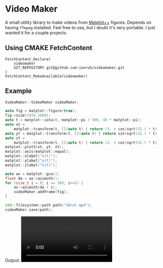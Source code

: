 # Video Maker

A small utility library to make videos from [Matplot++](https://github.com/alandefreitas/matplotplusplus)
figures. Depends on having `ffmpeg` installed. Feel free to use, but I doubt
it's very portable. I just wanted it for a couple projects.

## Using CMAKE FetchContent

```
FetchContent_Declare(
    videomaker
    GIT_REPOSITORY git@github.com:ianruh/videomaker.git
)
FetchContent_MakeAvailable(videomaker)
```

## Example

```cpp
VideoMaker::VideoMaker videoMaker;

auto fig = matplot::figure(true);
fig->size(1920,1080);
auto t = matplot::iota(0, matplot::pi / 500, 40 * matplot::pi);
auto xt =
    matplot::transform(t, [](auto t) { return (3. + cos(sqrt(32.) * t)) * cos(t); });
auto yt = matplot::transform(t, [](auto t) { return sin(sqrt(32.) * t); });
auto zt =
    matplot::transform(t, [](auto t) { return (3. + cos(sqrt(32.) * t)) * sin(t); });
matplot::plot3(xt, yt, zt);
matplot::axis(matplot::equal);
matplot::xlabel("x(t)");
matplot::ylabel("y(t)");
matplot::zlabel("z(t)");

auto ax = matplot::gca();
float da = ax->azimuth();
for (size_t i = 0; i <= 360; i+=5) {
    ax->azimuth(da + i);
    videoMaker.addFrame(fig);
}

std::filesystem::path path("3drot.mp4");
videoMaker.save(path);
```

Output: ![](./example/3drot.mp4)
